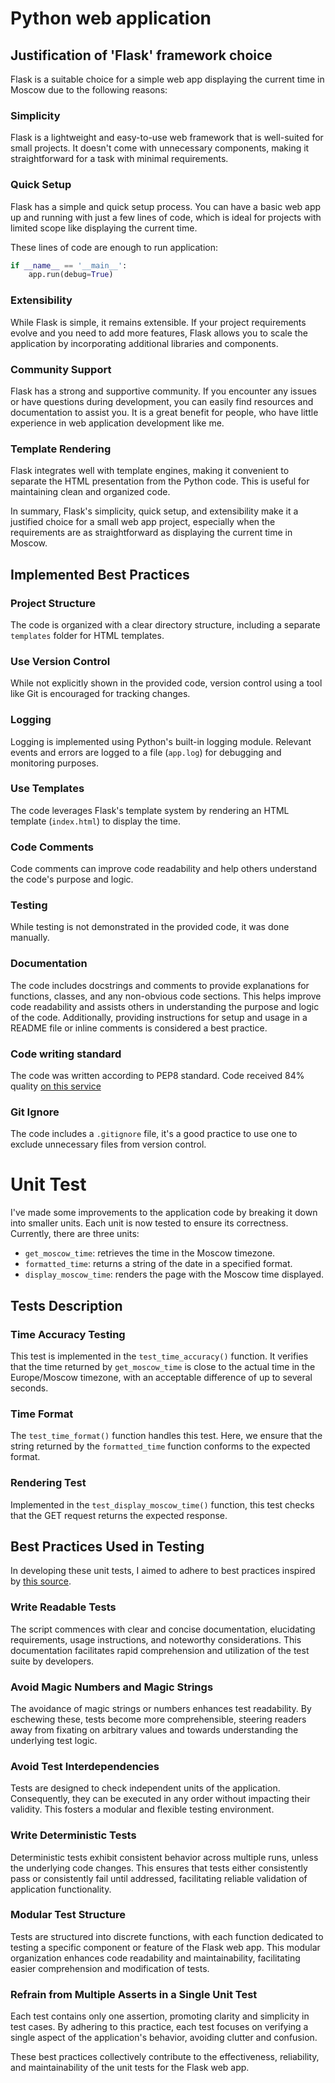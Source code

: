 # Python web application

## Justification of 'Flask' framework choice

Flask is a suitable choice for a simple web app displaying the current time in Moscow due to the following reasons:

### Simplicity
Flask is a lightweight and easy-to-use web framework that is well-suited for small projects. It doesn't come with unnecessary components, making it straightforward for a task with minimal requirements.

### Quick Setup
Flask has a simple and quick setup process. You can have a basic web app up and running with just a few lines of code, which is ideal for projects with limited scope like displaying the current time.

These lines of code are enough to run application:

```python
if __name__ == '__main__':
    app.run(debug=True)
```

### Extensibility
While Flask is simple, it remains extensible. If your project requirements evolve and you need to add more features, Flask allows you to scale the application by incorporating additional libraries and components.

### Community Support
Flask has a strong and supportive community. If you encounter any issues or have questions during development, you can easily find resources and documentation to assist you. It is a great benefit for people, who have little experience in web application development like me.

### Template Rendering
Flask integrates well with template engines, making it convenient to separate the HTML presentation from the Python code. This is useful for maintaining clean and organized code.

In summary, Flask's simplicity, quick setup, and extensibility make it a justified choice for a small web app project, especially when the requirements are as straightforward as displaying the current time in Moscow.

## Implemented Best Practices

### Project Structure

The code is organized with a clear directory structure, including a separate `templates` folder for HTML templates.

### Use Version Control
While not explicitly shown in the provided code, version control using a tool like Git is encouraged for tracking changes.

### Logging
Logging is implemented using Python's built-in logging module. Relevant events and errors are logged to a file (`app.log`) for debugging and monitoring purposes.

### Use Templates
The code leverages Flask's template system by rendering an HTML template (`index.html`) to display the time.

### Code Comments
Code comments can improve code readability and help others understand the code's purpose and logic.

### Testing
While testing is not demonstrated in the provided code, it was done manually.

### Documentation
The code includes docstrings and comments to provide explanations for functions, classes, and any non-obvious code sections. This helps improve code readability and assists others in understanding the purpose and logic of the code. Additionally, providing instructions for setup and usage in a README file or inline comments is considered a best practice.

### Code writing standard
The code was written according to PEP8 standard. Code received 84% quality [on this service](https://www.pythonchecker.com/) 

### Git Ignore
The code includes a `.gitignore` file, it's a good practice to use one to exclude unnecessary files from version control.

# Unit Test

I've made some improvements to the application code by breaking it down into smaller units. Each unit is now tested to ensure its correctness. Currently, there are three units:

- `get_moscow_time`: retrieves the time in the Moscow timezone.
- `formatted_time`: returns a string of the date in a specified format.
- `display_moscow_time`: renders the page with the Moscow time displayed.

## Tests Description

### Time Accuracy Testing

This test is implemented in the `test_time_accuracy()` function. It verifies that the time returned by `get_moscow_time` is close to the actual time in the Europe/Moscow timezone, with an acceptable difference of up to several seconds.

### Time Format

The `test_time_format()` function handles this test. Here, we ensure that the string returned by the `formatted_time` function conforms to the expected format.

### Rendering Test

Implemented in the `test_display_moscow_time()` function, this test checks that the GET request returns the expected response.

## Best Practices Used in Testing

In developing these unit tests, I aimed to adhere to best practices inspired by [this source](https://www.simform.com/blog/unit-testing-best-practices/).

### Write Readable Tests

The script commences with clear and concise documentation, elucidating requirements, usage instructions, and noteworthy considerations. This documentation facilitates rapid comprehension and utilization of the test suite by developers.

### Avoid Magic Numbers and Magic Strings

The avoidance of magic strings or numbers enhances test readability. By eschewing these, tests become more comprehensible, steering readers away from fixating on arbitrary values and towards understanding the underlying test logic.

### Avoid Test Interdependencies

Tests are designed to check independent units of the application. Consequently, they can be executed in any order without impacting their validity. This fosters a modular and flexible testing environment.

### Write Deterministic Tests

Deterministic tests exhibit consistent behavior across multiple runs, unless the underlying code changes. This ensures that tests either consistently pass or consistently fail until addressed, facilitating reliable validation of application functionality.

### Modular Test Structure

Tests are structured into discrete functions, with each function dedicated to testing a specific component or feature of the Flask web app. This modular organization enhances code readability and maintainability, facilitating easier comprehension and modification of tests.

### Refrain from Multiple Asserts in a Single Unit Test

Each test contains only one assertion, promoting clarity and simplicity in test cases. By adhering to this practice, each test focuses on verifying a single aspect of the application's behavior, avoiding clutter and confusion.

These best practices collectively contribute to the effectiveness, reliability, and maintainability of the unit tests for the Flask web app.